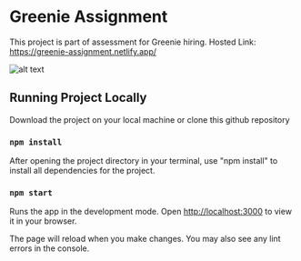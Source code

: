 # Greenie Assignment

This project is part of assessment for Greenie hiring.
Hosted Link: https://greenie-assignment.netlify.app/

![alt text](https://i.ibb.co/ftMTMMJ/image-Greenie.png)

## Running Project Locally

Download the project on your local machine or clone this github repository

### `npm install`

After opening the project directory in your terminal, use "npm install" to install all dependencies for the project.

### `npm start`

Runs the app in the development mode.
Open [http://localhost:3000](http://localhost:3000) to view it in your browser.

The page will reload when you make changes.
You may also see any lint errors in the console.

